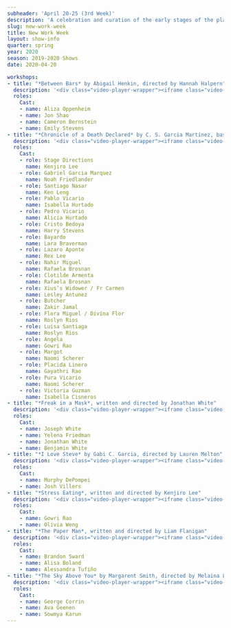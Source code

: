 ```yaml
---
subheader: 'April 20-25 (3rd Week)'
description: 'A celebration and curation of the early stages of the playmaking process by presenting readings of new work.'
slug: new-work-week
title: New Work Week
layout: show-info
quarter: spring
year: 2020
season: 2019-2020 Shows
date: 2020-04-20

workshops:
- title: "*Between Bars* by Abigail Henkin, directed by Hannah Halpern"
  description: '<div class="video-player-wrapper"><iframe class="video-player" src="https://www.youtube.com/embed/yNWhmM98cWw" title="YouTube video player" frameborder="0" allow="accelerometer; autoplay; clipboard-write; encrypted-media; gyroscope; picture-in-picture" allowfullscreen></iframe></div>'
  roles:
    Cast:
    - name: Aliza Oppenheim
    - name: Jon Shao
    - name: Cameron Bernstein
    - name: Emily Stevens
- title: "*Chronicle of a Death Declared* by C. S. Garcia Martinez, based on the movel by Gabriel Garcia Marquez, directed by Ruthie Dworin"
  description: '<div class="video-player-wrapper"><iframe class="video-player" src="https://www.youtube.com/embed/68uBgftCv84" title="YouTube video player" frameborder="0" allow="accelerometer; autoplay; clipboard-write; encrypted-media; gyroscope; picture-in-picture" allowfullscreen></iframe></div>'
  roles:
    Cast:
    - role: Stage Directions
      name: Kenjiro Lee
    - role: Gabriel Garcia Marquez
      name: Noah Friedlander
    - role: Santiago Nasar
      name: Ken Leng
    - role: Pablo Vicario
      name: Isabella Hurtado
    - role: Pedro Vicario
      name: Alicia Hurtado
    - role: Cristo Bedoya
      name: Harry Stevens
    - role: Bayardo
      name: Lara Braverman
    - role: Lazaro Aponte
      name: Rex Lee
    - role: Nahir Miguel
      name: Rafaela Brosnan
    - role: Clotilde Armenta
      name: Rafaela Brosnan 
    - role: Xius’s Widower / Fr Carmen
      name: Lesley Antunez
    - role: Butcher
      name: Zakir Jamal
    - role: Flora Miguel / Divina Flor
      name: Roslyn Rios
    - role: Luisa Santiaga
      name: Roslyn Rios
    - role: Angela
      name: Gowri Rao
    - role: Margot
      name: Naomi Scherer
    - role: Placida Linero
      name: Gayathri Rao
    - role: Pura Vicario
      name: Naomi Scherer
    - role: Victoria Guzman
      name: Isabella Cisneros
- title: "*Freak in a Mask*, written and directed by Jonathan White"
  description: '<div class="video-player-wrapper"><iframe class="video-player" src="https://www.youtube.com/embed/c5PxM3V9F1o" title="YouTube video player" frameborder="0" allow="accelerometer; autoplay; clipboard-write; encrypted-media; gyroscope; picture-in-picture" allowfullscreen></iframe></div>'
  roles:
    Cast:
    - name: Joseph White
    - name: Yelena Friedman 
    - name: Jonathan White 
    - name: Benjamin White
- title: "*I Love Steve* by Gabi C. Garcia, directed by Lauren Melton"
  description: '<div class="video-player-wrapper"><iframe class="video-player" src="https://www.youtube.com/embed/Gs3AuEfgTo8" title="YouTube video player" frameborder="0" allow="accelerometer; autoplay; clipboard-write; encrypted-media; gyroscope; picture-in-picture" allowfullscreen></iframe></div>'
  roles:
    Cast:
    - name: Murphy DePompei
    - name: Josh Villers
- title: "*Stress Eating*, written and directed by Kenjiro Lee"
  description: '<div class="video-player-wrapper"><iframe class="video-player" src="https://www.youtube.com/embed/UZfTB7V1FTM" title="YouTube video player" frameborder="0" allow="accelerometer; autoplay; clipboard-write; encrypted-media; gyroscope; picture-in-picture" allowfullscreen></iframe></div>'
  roles:
    Cast:
    - name: Gowri Rao
    - name: Olivia Weng
- title: "*The Paper Man*, written and directed by Liam Flanigan"
  description: '<div class="video-player-wrapper"><iframe class="video-player" src="https://www.youtube.com/embed/WeeswTGTqwU" title="YouTube video player" frameborder="0" allow="accelerometer; autoplay; clipboard-write; encrypted-media; gyroscope; picture-in-picture" allowfullscreen></iframe></div>'
  roles:
    Cast:
    - name: Brandon Sward
    - name: Alisa Boland
    - name: Alessandra Tufiño
- title: "*The Sky Above You* by Margarent Smith, directed by Melaina Leung"
  description: '<div class="video-player-wrapper"><iframe class="video-player" src="https://www.youtube.com/embed/izNJZjdwym0" title="YouTube video player" frameborder="0" allow="accelerometer; autoplay; clipboard-write; encrypted-media; gyroscope; picture-in-picture" allowfullscreen></iframe></div>'
  roles:
    Cast:
    - name: George Corrin
    - name: Ava Geenen
    - name: Sowmya Karun
---
```


